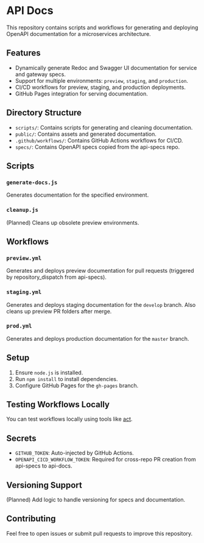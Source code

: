 # API Docs

This repository contains scripts and workflows for generating and deploying OpenAPI documentation for a microservices architecture.

## Features
- Dynamically generate Redoc and Swagger UI documentation for service and gateway specs.
- Support for multiple environments: `preview`, `staging`, and `production`.
- CI/CD workflows for preview, staging, and production deployments.
- GitHub Pages integration for serving documentation.

## Directory Structure
- `scripts/`: Contains scripts for generating and cleaning documentation.
- `public/`: Contains assets and generated documentation.
- `.github/workflows/`: Contains GitHub Actions workflows for CI/CD.
- `specs/`: Contains OpenAPI specs copied from the api-specs repo.

## Scripts
### `generate-docs.js`
Generates documentation for the specified environment.

### `cleanup.js`
(Planned) Cleans up obsolete preview environments.

## Workflows
### `preview.yml`
Generates and deploys preview documentation for pull requests (triggered by repository_dispatch from api-specs).

### `staging.yml`
Generates and deploys staging documentation for the `develop` branch. Also cleans up preview PR folders after merge.

### `prod.yml`
Generates and deploys production documentation for the `master` branch.

## Setup
1. Ensure `node.js` is installed.
2. Run `npm install` to install dependencies.
3. Configure GitHub Pages for the `gh-pages` branch.

## Testing Workflows Locally
You can test workflows locally using tools like [act](https://github.com/nektos/act).

## Secrets
- `GITHUB_TOKEN`: Auto-injected by GitHub Actions.
- `OPENAPI_CICD_WORKFLOW_TOKEN`: Required for cross-repo PR creation from api-specs to api-docs.

## Versioning Support
(Planned) Add logic to handle versioning for specs and documentation.

## Contributing
Feel free to open issues or submit pull requests to improve this repository.
